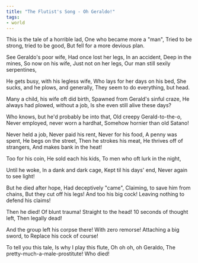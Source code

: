 ```yaml
---
title: "The Flutist's Song - Oh Geraldo!"
tags:
- world
---
```


This is the tale of a horrible lad,
One who became more a "man",
Tried to be strong, tried to be good,
But fell for a more devious plan.

See Geraldo's poor wife,
Had once lost her legs,
In an accident, 
Deep in the mines,
So now on his wife,
Just not on her legs,
Our man still sexily serpentines,

He gets busy, with his legless wife,
Who lays for her days on his bed,
She sucks, and he plows, and generally,
They seem to do everything, but head.

Many a child, his wife oft did birth,
Spawned from Gerald's sinful craze,
He always had plowed, without a job,
Is she even still alive these days?

Who knows, but he'd probably be into that,
Old creepy Gerald-to-the-o,
Never employed, never worn a hardhat,
Somehow hornier than old Satano!

Never held a job,
Never paid his rent,
Never for his food,
A penny was spent,
He begs on the street,
Then he strokes his meat,
He thrives off of strangers,
And makes bank in the heat!

Too for his coin,
He sold each his kids,
To men who oft lurk in the night,

Until he woke,
In a dank and dark cage,
Kept til his days' end,
Never again to see light!

But he died after hope,
Had deceptively "came",
Claiming, to save him from chains,
But they cut off his legs!
And too his big cock!
Leaving nothing to defend his claims!

Then he died! Of blunt trauma!
Straight to the head!
10 seconds of thought left,
Then legally dead!

And the group left his corpse there!
With zero remorse!
Attaching a big sword, to
Replace his cock of course!

To tell you this tale,
Is why I play this flute,
Oh oh oh, oh Geraldo,
The pretty-much-a-male-prostitute!
Who died!
